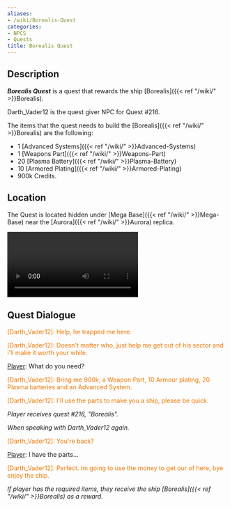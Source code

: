 ```yaml
---
aliases:
- /wiki/Borealis-Quest
categories:
- NPCS
- Quests
title: Borealis Quest
---
```


## Description

**_Borealis Quest_** is a quest that rewards the ship [Borealis]({{< ref "/wiki/" >}}Borealis).

Darth_Vader12 is the quest giver NPC for Quest #216.

The items that the quest needs to build the [Borealis]({{< ref "/wiki/" >}}Borealis) are the following:

- 1 [Advanced Systems]({{< ref "/wiki/" >}}Advanced-Systems)
- 1 [Weapons Part]({{< ref "/wiki/" >}}Weapons-Part)
- 20 [Plasma Battery]({{< ref "/wiki/" >}}Plasma-Battery)
- 10 [Armored Plating]({{< ref "/wiki/" >}}Armored-Plating)
- 900k Credits.

## Location

The Quest is located hidden under [Mega Base]({{< ref "/wiki/" >}}Mega-Base) near the [Aurora]({{< ref "/wiki/" >}}Aurora) replica.

![centre|Video guide on the location of the Borealis
Quest.](BorealisQuest.mp4 "centre|Video guide on the location of the Borealis Quest.")

## Quest Dialogue 

<span style="color:#ee7600">[Darth_Vader12]: Help, he trapped me here.</span>

[Player]: Who?

<span style="color:#ee7600">[Darth_Vader12]: Doesn't matter who, just help me get out of his sector and i'll make it worth your while.</span>

[Player]: What do you need?

<span style="color:#ee7600">[Darth_Vader12]: Bring me 900k, a Weapon Part, 10 Armour plating, 20 Plasma batteries and an Advanced System.</span>

[Player]: Okayyyy?

<span style="color:#ee7600">[Darth_Vader12]: I'll use the parts to make you a ship, please be quick.</span>

_Player receives quest #216, "Borealis"._

_When speaking with Darth_Vader12 again._

<span style="color:#ee7600">[Darth_Vader12]: You're back?</span>

[Player]: I have the parts...

<span style="color:#ee7600">[Darth_Vader12]: Perfect. Im going to use the money to get our of here, bye enjoy the ship.</span>

_If player has the required items, they receive the ship [Borealis]({{< ref "/wiki/" >}}Borealis) as a reward._